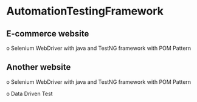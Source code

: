 # AutomationTestingFramework
## E-commerce website
o Selenium WebDriver with java and TestNG framework with POM Pattern
## Another website
o Selenium WebDriver with java and TestNG framework with POM Pattern

o Data Driven Test
